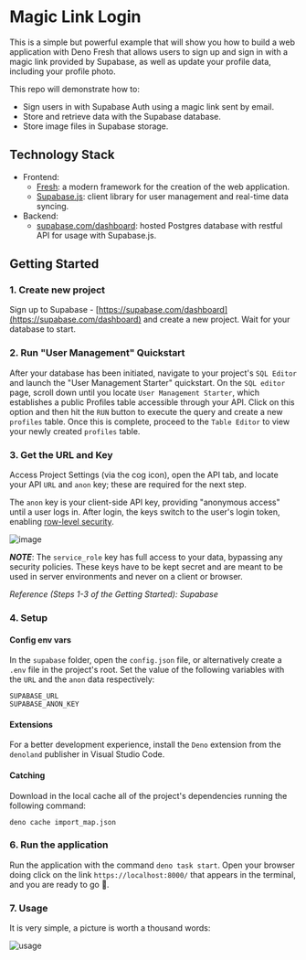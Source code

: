 # Magic Link Login

This is a simple but powerful example that will show you how to build a web application with Deno Fresh that allows users to sign up and sign in with a magic link provided by Supabase, as well as update your profile data, including your profile photo.

This repo will demonstrate how to:

- Sign users in with Supabase Auth using a magic link sent by email.
- Store and retrieve data with the Supabase database.
- Store image files in Supabase storage.

## Technology Stack

- Frontend:
  - [Fresh](https://fresh.deno.dev/docs/getting-started): a modern framework for
    the creation of the web application.
  - [Supabase.js](https://supabase.com/docs/library/getting-started): client
    library for user management and real-time data syncing.
- Backend:
  - [supabase.com/dashboard](https://supabase.com/dashboard/): hosted Postgres
    database with restful API for usage with Supabase.js.

## Getting Started

### 1. Create new project

Sign up to Supabase -
[https://supabase.com/dashboard](https://supabase.com/dashboard) and create a
new project. Wait for your database to start.

### 2. Run "User Management" Quickstart

After your database has been initiated, navigate to your project's `SQL Editor`
and launch the "User Management Starter" quickstart. On the `SQL editor` page,
scroll down until you locate `User Management Starter`, which establishes a
public Profiles table accessible through your API. Click on this option and then
hit the `RUN` button to execute the query and create a new `profiles` table.
Once this is complete, proceed to the `Table Editor` to view your newly created
`profiles` table.

### 3. Get the URL and Key

Access Project Settings (via the cog icon), open the API tab, and locate your
API `URL` and `anon` key; these are required for the next step.

The `anon` key is your client-side API key, providing "anonymous access" until a
user logs in. After login, the keys switch to the user's login token, enabling
[row-level security](https://satoricyber.com/postgres-security/postgres-row-level-security/).

![image](https://user-images.githubusercontent.com/10214025/88916245-528c2680-d298-11ea-8a71-708f93e1ce4f.png)

**_NOTE_**: The `service_role` key has full access to your data, bypassing any
security policies. These keys have to be kept secret and are meant to be used in
server environments and never on a client or browser.

_Reference (Steps 1-3 of the Getting Started): Supabase_

### 4. Setup

#### Config env vars

In the `supabase` folder, open the `config.json` file, or alternatively create a
`.env` file in the project's root. Set the value of the following variables with
the `URL` and the `anon` data respectively:

```
SUPABASE_URL
SUPABASE_ANON_KEY
```

#### Extensions

For a better development experience, install the `Deno` extension from the
`denoland` publisher in Visual Studio Code.

#### Catching

Download in the local cache all of the project's dependencies running the
following command:

```
deno cache import_map.json
```

### 6. Run the application

Run the application with the command `deno task start`. Open your browser doing
click on the link `https://localhost:8000/` that appears in the terminal, and
you are ready to go 🚀.

### 7. Usage

It is very simple, a picture is worth a thousand words:

![usage](https://github.com/FabianMendoza7/magic-link-login/assets/81333325/b7c248ab-c39f-45a8-a6a9-f3644679ab09)
